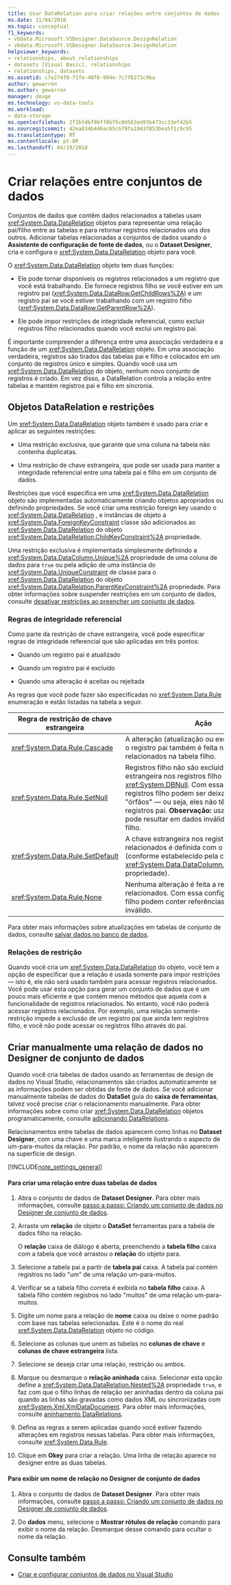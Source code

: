 ```yaml
---
title: Usar DataRelation para criar relações entre conjuntos de dados
ms.date: 11/04/2016
ms.topic: conceptual
f1_keywords:
- vbData.Microsoft.VSDesigner.DataSource.DesignRelation
- vbdata.Microsoft.VSDesigner.DataSource.DesignRelation
helpviewer_keywords:
- relationships, about relationships
- datasets [Visual Basic], relationships
- relationships, datasets
ms.assetid: cfe274f0-71fe-40f6-994e-7c7f6273c9ba
author: gewarren
ms.author: gewarren
manager: douge
ms.technology: vs-data-tools
ms.workload:
- data-storage
ms.openlocfilehash: 2f3bfdbf8bff8bf5c0d563ed93b473cc33ef42b5
ms.sourcegitcommit: 42ea834b446ac65c679fa1043f853bea5f1c9c95
ms.translationtype: MT
ms.contentlocale: pt-BR
ms.lasthandoff: 04/19/2018
---
```

# <a name="create-relationships-between-datasets"></a>Criar relações entre conjuntos de dados
Conjuntos de dados que contêm dados relacionados a tabelas usam <xref:System.Data.DataRelation> objetos para representar uma relação pai/filho entre as tabelas e para retornar registros relacionados uns dos outros. Adicionar tabelas relacionadas a conjuntos de dados usando o **Assistente de configuração de fonte de dados**, ou o **Dataset Designer**, cria e configura o <xref:System.Data.DataRelation> objeto para você.

O <xref:System.Data.DataRelation> objeto tem duas funções:

-   Ele pode tornar disponíveis os registros relacionados a um registro que você está trabalhando. Ele fornece registros filho se você estiver em um registro pai (<xref:System.Data.DataRow.GetChildRows%2A>) e um registro pai se você estiver trabalhando com um registro filho (<xref:System.Data.DataRow.GetParentRow%2A>).

-   Ele pode impor restrições de integridade referencial, como excluir registros filho relacionados quando você exclui um registro pai.

É importante compreender a diferença entre uma associação verdadeira e a função de um <xref:System.Data.DataRelation> objeto. Em uma associação verdadeira, registros são tirados das tabelas pai e filho e colocados em um conjunto de registros único e simples. Quando você usa um <xref:System.Data.DataRelation> do objeto, nenhum novo conjunto de registros é criado. Em vez disso, a DataRelation controla a relação entre tabelas e mantém registros pai e filho em sincronia.

## <a name="datarelation-objects-and-constraints"></a>Objetos DataRelation e restrições
Um <xref:System.Data.DataRelation> objeto também é usado para criar e aplicar as seguintes restrições:

-   Uma restrição exclusiva, que garante que uma coluna na tabela não contenha duplicatas.

-   Uma restrição de chave estrangeira, que pode ser usada para manter a integridade referencial entre uma tabela pai e filho em um conjunto de dados.

Restrições que você especifica em uma <xref:System.Data.DataRelation> objeto são implementadas automaticamente criando objetos apropriados ou definindo propriedades. Se você criar uma restrição foreign key usando o <xref:System.Data.DataRelation> , e instâncias de objeto a <xref:System.Data.ForeignKeyConstraint> classe são adicionados ao <xref:System.Data.DataRelation> do objeto <xref:System.Data.DataRelation.ChildKeyConstraint%2A> propriedade.

Uma restrição exclusiva é implementada simplesmente definindo a <xref:System.Data.DataColumn.Unique%2A> propriedade de uma coluna de dados para `true` ou pela adição de uma instância do <xref:System.Data.UniqueConstraint> de classe para o <xref:System.Data.DataRelation> do objeto <xref:System.Data.DataRelation.ParentKeyConstraint%2A> propriedade. Para obter informações sobre suspender restrições em um conjunto de dados, consulte [desativar restrições ao preencher um conjunto de dados](../data-tools/turn-off-constraints-while-filling-a-dataset.md).

### <a name="referential-integrity-rules"></a>Regras de integridade referencial
Como parte da restrição de chave estrangeira, você pode especificar regras de integridade referencial que são aplicadas em três pontos:

-   Quando um registro pai é atualizado

-   Quando um registro pai é excluído

-   Quando uma alteração é aceitas ou rejeitada

As regras que você pode fazer são especificadas no <xref:System.Data.Rule> enumeração e estão listadas na tabela a seguir.

|Regra de restrição de chave estrangeira|Ação|
|----------------------------------|------------|
|<xref:System.Data.Rule.Cascade>|A alteração (atualização ou exclusão) feita para o registro pai também é feita no registros relacionados na tabela filho.|
|<xref:System.Data.Rule.SetNull>|Registros filho não são excluídos, mas a chave estrangeira nos registros filho é definida como <xref:System.DBNull>. Com essa configuração, registros filho podem ser deixados como "órfãos" — ou seja, eles não têm relação com registros pai. **Observação:** usando essa regra pode resultar em dados inválidos na tabela filho.|
|<xref:System.Data.Rule.SetDefault>|A chave estrangeira nos registros filho relacionados é definida com o valor padrão (conforme estabelecido pela coluna de <xref:System.Data.DataColumn.DefaultValue%2A> propriedade).|
|<xref:System.Data.Rule.None>|Nenhuma alteração é feita a registros filho relacionados. Com essa configuração, registros filho podem conter referências a registros pai inválido.|

Para obter mais informações sobre atualizações em tabelas de conjunto de dados, consulte [salvar dados no banco de dados](../data-tools/save-data-back-to-the-database.md).

### <a name="constraint-only-relations"></a>Relações de restrição
Quando você cria um <xref:System.Data.DataRelation> do objeto, você tem a opção de especificar que a relação é usada somente para impor restrições — isto é, ele não será usado também para acessar registros relacionados. Você pode usar esta opção para gerar um conjunto de dados que é um pouco mais eficiente e que contém menos métodos que aquela com a funcionalidade de registros relacionados. No entanto, você não poderá acessar registros relacionados. Por exemplo, uma relação somente-restrição impede a exclusão de um registro pai que ainda tem registros filho, e você não pode acessar os registros filho através do pai.

## <a name="manually-creating-a-data-relation-in-the-dataset-designer"></a>Criar manualmente uma relação de dados no Designer de conjunto de dados
Quando você cria tabelas de dados usando as ferramentas de design de dados no Visual Studio, relacionamentos são criados automaticamente se as informações podem ser obtidas de fonte de dados. Se você adicionar manualmente tabelas de dados do **DataSet** guia do **caixa de ferramentas**, talvez você precise criar o relacionamento manualmente. Para obter informações sobre como criar <xref:System.Data.DataRelation> objetos programaticamente, consulte [adicionando DataRelations](/dotnet/framework/data/adonet/dataset-datatable-dataview/adding-datarelations).

Relacionamentos entre tabelas de dados aparecem como linhas no **Dataset Designer**, com uma chave e uma marca inteligente ilustrando o aspecto de um-para-muitos da relação. Por padrão, o nome da relação não aparecem na superfície de design.

[!INCLUDE[note_settings_general](../data-tools/includes/note_settings_general_md.md)]

#### <a name="to-create-a-relationship-between-two-data-tables"></a>Para criar uma relação entre duas tabelas de dados

1.  Abra o conjunto de dados de **Dataset Designer**. Para obter mais informações, consulte [passo a passo: Criando um conjunto de dados no Designer de conjunto de dados](walkthrough-creating-a-dataset-with-the-dataset-designer.md).

2.  Arraste um **relação** de objeto o **DataSet** ferramentas para a tabela de dados filho na relação.

     O **relação** caixa de diálogo é aberta, preenchendo a **tabela filho** caixa com a tabela que você arrastou o **relação** do objeto para.

3.  Selecione a tabela pai a partir de **tabela pai** caixa. A tabela pai contém registros no lado "um" de uma relação um-para-muitos.

4.  Verificar se a tabela filho correta é exibida no **tabela filho** caixa. A tabela filho contém registros no lado "muitos" de uma relação um-para-muitos.

5.  Digite um nome para a relação de **nome** caixa ou deixe o nome padrão com base nas tabelas selecionadas. Este é o nome do real <xref:System.Data.DataRelation> objeto no código.

6.  Selecione as colunas que unem as tabelas no **colunas de chave** e **colunas de chave estrangeira** lista.

7.  Selecione se deseja criar uma relação, restrição ou ambos.

8.  Marque ou desmarque o **relação aninhada** caixa. Selecionar esta opção define a <xref:System.Data.DataRelation.Nested%2A> propriedade `true`, e faz com que o filho linhas de relação ser aninhadas dentro da coluna pai quando as linhas são gravadas como dados XML ou sincronizadas com <xref:System.Xml.XmlDataDocument>. Para obter mais informações, consulte [aninhamento DataRelations](/dotnet/framework/data/adonet/dataset-datatable-dataview/nesting-datarelations).

9. Defina as regras a serem aplicadas quando você estiver fazendo alterações em registros nessas tabelas. Para obter mais informações, consulte <xref:System.Data.Rule>.

10. Clique em **Okey** para criar a relação. Uma linha de relação aparece no designer entre as duas tabelas.

#### <a name="to-display-a-relation-name-in-the-dataset-designer"></a>Para exibir um nome de relação no Designer de conjunto de dados

1.  Abra o conjunto de dados de **Dataset Designer**. Para obter mais informações, consulte [passo a passo: Criando um conjunto de dados no Designer de conjunto de dados](walkthrough-creating-a-dataset-with-the-dataset-designer.md).

2.  Do **dados** menu, selecione o **Mostrar rótulos de relação** comando para exibir o nome da relação. Desmarque desse comando para ocultar o nome da relação.

## <a name="see-also"></a>Consulte também

- [Criar e configurar conjuntos de dados no Visual Studio](../data-tools/create-and-configure-datasets-in-visual-studio.md)